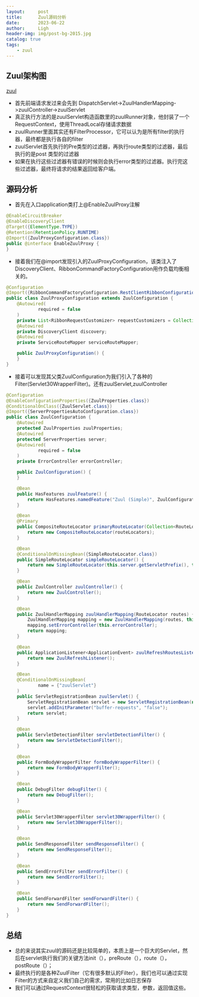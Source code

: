 ```yaml
---
layout:     post
title:      Zuul源码分析
date:       2023-06-22
author:     Ligh
header-img: img/post-bg-2015.jpg
catalog: true
tags:
    - zuul
---
```


## Zuul架构图
[zuul](../img/zuul.png)

- 首先前端请求发过来会先到 DispatchServlet->ZuulHandlerMapping->zuulController->zuulServlet
- 真正执行方法的是zuulServlet构造函数里的zuulRunner对象，他封装了一个RequestContext，使用ThreadLocal存储请求数据
- zuulRunner里面其实还有FilterProcessor，它可以认为是所有filter的执行器，最终都是执行各自的filter
- zuulServlet首先执行的Pre类型的过滤器，再执行route类型的过滤器，最后执行的是post 类型的过滤器
- 如果在执行这些过滤器有错误的时候则会执行error类型的过滤器。执行完这些过滤器，最终将请求的结果返回给客户端。

## 源码分析

- 首先在入口application类打上@EnableZuulProxy注解
```java
@EnableCircuitBreaker
@EnableDiscoveryClient
@Target({ElementType.TYPE})
@Retention(RetentionPolicy.RUNTIME)
@Import({ZuulProxyConfiguration.class})
public @interface EnableZuulProxy {
}
```

- 接着我们在@import发现引入的ZuulProxyConfiguration，该类注入了DiscoveryClient、RibbonCommandFactoryConfiguration用作负载均衡相关的。

```java
@Configuration
@Import({RibbonCommandFactoryConfiguration.RestClientRibbonConfiguration.class, RibbonCommandFactoryConfiguration.OkHttpRibbonConfiguration.class, RibbonCommandFactoryConfiguration.HttpClientRibbonConfiguration.class})
public class ZuulProxyConfiguration extends ZuulConfiguration {
    @Autowired(
            required = false
    )
    private List<RibbonRequestCustomizer> requestCustomizers = Collections.emptyList();
    @Autowired
    private DiscoveryClient discovery;
    @Autowired
    private ServiceRouteMapper serviceRouteMapper;

    public ZuulProxyConfiguration() {
    }
}
```

- 接着可以发现其父类ZuulConfiguration为我们引入了各种的Filter(Servlet30WrapperFilter)。还有zuulServlet,zuulController

```java
@Configuration
@EnableConfigurationProperties({ZuulProperties.class})
@ConditionalOnClass({ZuulServlet.class})
@Import({ServerPropertiesAutoConfiguration.class})
public class ZuulConfiguration {
    @Autowired
    protected ZuulProperties zuulProperties;
    @Autowired
    protected ServerProperties server;
    @Autowired(
            required = false
    )
    private ErrorController errorController;

    public ZuulConfiguration() {
    }

    @Bean
    public HasFeatures zuulFeature() {
        return HasFeatures.namedFeature("Zuul (Simple)", ZuulConfiguration.class);
    }

    @Bean
    @Primary
    public CompositeRouteLocator primaryRouteLocator(Collection<RouteLocator> routeLocators) {
        return new CompositeRouteLocator(routeLocators);
    }

    @Bean
    @ConditionalOnMissingBean({SimpleRouteLocator.class})
    public SimpleRouteLocator simpleRouteLocator() {
        return new SimpleRouteLocator(this.server.getServletPrefix(), this.zuulProperties);
    }

    @Bean
    public ZuulController zuulController() {
        return new ZuulController();
    }

    @Bean
    public ZuulHandlerMapping zuulHandlerMapping(RouteLocator routes) {
        ZuulHandlerMapping mapping = new ZuulHandlerMapping(routes, this.zuulController());
        mapping.setErrorController(this.errorController);
        return mapping;
    }

    @Bean
    public ApplicationListener<ApplicationEvent> zuulRefreshRoutesListener() {
        return new ZuulRefreshListener();
    }

    @Bean
    @ConditionalOnMissingBean(
            name = {"zuulServlet"}
    )
    public ServletRegistrationBean zuulServlet() {
        ServletRegistrationBean servlet = new ServletRegistrationBean(new ZuulServlet(), new String[]{this.zuulProperties.getServletPattern()});
        servlet.addInitParameter("buffer-requests", "false");
        return servlet;
    }

    @Bean
    public ServletDetectionFilter servletDetectionFilter() {
        return new ServletDetectionFilter();
    }

    @Bean
    public FormBodyWrapperFilter formBodyWrapperFilter() {
        return new FormBodyWrapperFilter();
    }

    @Bean
    public DebugFilter debugFilter() {
        return new DebugFilter();
    }

    @Bean
    public Servlet30WrapperFilter servlet30WrapperFilter() {
        return new Servlet30WrapperFilter();
    }

    @Bean
    public SendResponseFilter sendResponseFilter() {
        return new SendResponseFilter();
    }

    @Bean
    public SendErrorFilter sendErrorFilter() {
        return new SendErrorFilter();
    }

    @Bean
    public SendForwardFilter sendForwardFilter() {
        return new SendForwardFilter();
    }
}
```


## 总结
- 总的来说其实zuul的源码还是比较简单的，本质上是一个巨大的Servlet，然后在servlet执行我们的关键方法init（），preRoute（），route（），postRoute（）；
- 最终执行的是各种ZuulFilter（它有很多默认的Filter），我们也可以通过实现Filter的方式来自定义我们自己的需求，常用的比如日志保存
- 我们可以通过RequestContext很轻松的获取请求类型，参数，返回值这些。



